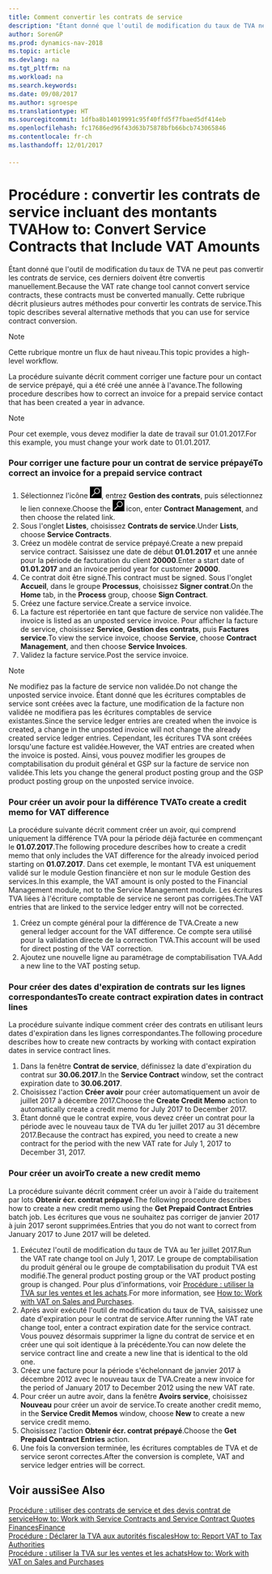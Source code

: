 ```yaml
---
title: Comment convertir les contrats de service
description: "Étant donné que l'outil de modification du taux de TVA ne peut pas convertir les contrats de service, ces derniers doivent être convertis manuellement. Cette rubrique décrit plusieurs autres méthodes pour convertir les contrats de service."
author: SorenGP
ms.prod: dynamics-nav-2018
ms.topic: article
ms.devlang: na
ms.tgt_pltfrm: na
ms.workload: na
ms.search.keywords: 
ms.date: 09/08/2017
ms.author: sgroespe
ms.translationtype: HT
ms.sourcegitcommit: 1dfba8b14019991c95f40ffd5f7fbaed5df414eb
ms.openlocfilehash: fc17686ed96f43d63b75878bfb66bcb743065846
ms.contentlocale: fr-ch
ms.lasthandoff: 12/01/2017

---
```

# <a name="how-to-convert-service-contracts-that-include-vat-amounts"></a><span data-ttu-id="76551-104">Procédure : convertir les contrats de service incluant des montants TVA</span><span class="sxs-lookup"><span data-stu-id="76551-104">How to: Convert Service Contracts that Include VAT Amounts</span></span>
<span data-ttu-id="76551-105">Étant donné que l'outil de modification du taux de TVA ne peut pas convertir les contrats de service, ces derniers doivent être convertis manuellement.</span><span class="sxs-lookup"><span data-stu-id="76551-105">Because the VAT rate change tool cannot convert service contracts, these contracts must be converted manually.</span></span> <span data-ttu-id="76551-106">Cette rubrique décrit plusieurs autres méthodes pour convertir les contrats de service.</span><span class="sxs-lookup"><span data-stu-id="76551-106">This topic describes several alternative methods that you can use for service contract conversion.</span></span>  

> [!NOTE]  
>  <span data-ttu-id="76551-107">Cette rubrique montre un flux de haut niveau.</span><span class="sxs-lookup"><span data-stu-id="76551-107">This topic provides a high-level workflow.</span></span>  

 <span data-ttu-id="76551-108">La procédure suivante décrit comment corriger une facture pour un contact de service prépayé, qui a été créé une année à l'avance.</span><span class="sxs-lookup"><span data-stu-id="76551-108">The following procedure describes how to correct an invoice for a prepaid service contact that has been created a year in advance.</span></span>  

> [!NOTE]  
>  <span data-ttu-id="76551-109">Pour cet exemple, vous devez modifier la date de travail sur 01.01.2017.</span><span class="sxs-lookup"><span data-stu-id="76551-109">For this example, you must change your work date to 01.01.2017.</span></span>  

### <a name="to-correct-an-invoice-for-a-prepaid-service-contract"></a><span data-ttu-id="76551-110">Pour corriger une facture pour un contrat de service prépayé</span><span class="sxs-lookup"><span data-stu-id="76551-110">To correct an invoice for a prepaid service contract</span></span>  
1. <span data-ttu-id="76551-111">Sélectionnez l'icône ![Page ou état pour la recherche](media/ui-search/search_small.png "Page ou état pour la recherche"), entrez **Gestion des contrats**, puis sélectionnez le lien connexe.</span><span class="sxs-lookup"><span data-stu-id="76551-111">Choose the ![Search for Page or Report](media/ui-search/search_small.png "Search for Page or Report icon") icon, enter **Contract Management**, and then choose the related link.</span></span>  
2. <span data-ttu-id="76551-112">Sous l'onglet **Listes**, choisissez **Contrats de service**.</span><span class="sxs-lookup"><span data-stu-id="76551-112">Under **Lists**, choose **Service Contracts**.</span></span>  
3. <span data-ttu-id="76551-113">Créez un modèle contrat de service prépayé.</span><span class="sxs-lookup"><span data-stu-id="76551-113">Create a new prepaid service contract.</span></span> <span data-ttu-id="76551-114">Saisissez une date de début **01.01.2017** et une année pour la période de facturation du client **20000**.</span><span class="sxs-lookup"><span data-stu-id="76551-114">Enter a start date of **01.01.2017** and an invoice period year for customer **20000**.</span></span>  
4. <span data-ttu-id="76551-115">Ce contrat doit être signé.</span><span class="sxs-lookup"><span data-stu-id="76551-115">This contract must be signed.</span></span> <span data-ttu-id="76551-116">Sous l'onglet **Accueil**, dans le groupe **Processus**, choisissez **Signer contrat**.</span><span class="sxs-lookup"><span data-stu-id="76551-116">On the **Home** tab, in the **Process** group, choose **Sign Contract**.</span></span>  
5. <span data-ttu-id="76551-117">Créez une facture service.</span><span class="sxs-lookup"><span data-stu-id="76551-117">Create a service invoice.</span></span>
6. <span data-ttu-id="76551-118">La facture est répertoriée en tant que facture de service non validée.</span><span class="sxs-lookup"><span data-stu-id="76551-118">The invoice is listed as an unposted service invoice.</span></span> <span data-ttu-id="76551-119">Pour afficher la facture de service, choisissez **Service**, **Gestion des contrats**, puis **Factures service**.</span><span class="sxs-lookup"><span data-stu-id="76551-119">To view the service invoice, choose **Service**, choose **Contract Management**, and then choose **Service Invoices**.</span></span>  
7. <span data-ttu-id="76551-120">Validez la facture service.</span><span class="sxs-lookup"><span data-stu-id="76551-120">Post the service invoice.</span></span>  

> [!NOTE]  
>  <span data-ttu-id="76551-121">Ne modifiez pas la facture de service non validée.</span><span class="sxs-lookup"><span data-stu-id="76551-121">Do not change the unposted service invoice.</span></span> <span data-ttu-id="76551-122">Étant donné que les écritures comptables de service sont créées avec la facture, une modification de la facture non validée ne modifiera pas les écritures comptables de service existantes.</span><span class="sxs-lookup"><span data-stu-id="76551-122">Since the service ledger entries are created when the invoice is created, a change in the unposted invoice will not change the already created service ledger entries.</span></span> <span data-ttu-id="76551-123">Cependant, les écritures TVA sont créées lorsqu'une facture est validée.</span><span class="sxs-lookup"><span data-stu-id="76551-123">However, the VAT entries are created when the invoice is posted.</span></span> <span data-ttu-id="76551-124">Ainsi, vous pouvez modifier les groupes de comptabilisation du produit général et GSP sur la facture de service non validée.</span><span class="sxs-lookup"><span data-stu-id="76551-124">This lets you change the general product posting group and the GSP product posting group on the unposted service invoice.</span></span>  

### <a name="to-create-a-credit-memo-for-vat-difference"></a><span data-ttu-id="76551-125">Pour créer un avoir pour la différence TVA</span><span class="sxs-lookup"><span data-stu-id="76551-125">To create a credit memo for VAT difference</span></span>  
<span data-ttu-id="76551-126">La procédure suivante décrit comment créer un avoir, qui comprend uniquement la différence TVA pour la période déjà facturée en commençant le **01.07.2017**.</span><span class="sxs-lookup"><span data-stu-id="76551-126">The following procedure describes how to create a credit memo that only includes the VAT difference for the already invoiced period starting on **01.07.2017**.</span></span> <span data-ttu-id="76551-127">Dans cet exemple, le montant TVA est uniquement validé sur le module Gestion financière et non sur le module Gestion des services.</span><span class="sxs-lookup"><span data-stu-id="76551-127">In this example, the VAT amount is only posted to the Financial Management module, not to the Service Management module.</span></span> <span data-ttu-id="76551-128">Les écritures TVA liées à l'écriture comptable de service ne seront pas corrigées.</span><span class="sxs-lookup"><span data-stu-id="76551-128">The VAT entries that are linked to the service ledger entry will not be corrected.</span></span>  

1. <span data-ttu-id="76551-129">Créez un compte général pour la différence de TVA.</span><span class="sxs-lookup"><span data-stu-id="76551-129">Create a new general ledger account for the VAT difference.</span></span> <span data-ttu-id="76551-130">Ce compte sera utilisé pour la validation directe de la correction TVA.</span><span class="sxs-lookup"><span data-stu-id="76551-130">This account will be used for direct posting of the VAT correction.</span></span>  
2. <span data-ttu-id="76551-131">Ajoutez une nouvelle ligne au paramétrage de comptabilisation TVA.</span><span class="sxs-lookup"><span data-stu-id="76551-131">Add a new line to the VAT posting setup.</span></span>  

### <a name="to-create-contract-expiration-dates-in-contract-lines"></a><span data-ttu-id="76551-132">Pour créer des dates d'expiration de contrats sur les lignes correspondantes</span><span class="sxs-lookup"><span data-stu-id="76551-132">To create contract expiration dates in contract lines</span></span>  
<span data-ttu-id="76551-133">La procédure suivante indique comment créer des contrats en utilisant leurs dates d'expiration dans les lignes correspondantes.</span><span class="sxs-lookup"><span data-stu-id="76551-133">The following procedure describes how to create new contracts by working with contact expiration dates in service contract lines.</span></span>  

1. <span data-ttu-id="76551-134">Dans la fenêtre **Contrat de service**, définissez la date d'expiration du contrat sur **30.06.2017**.</span><span class="sxs-lookup"><span data-stu-id="76551-134">In the **Service Contract** window, set the contract expiration date to **30.06.2017**.</span></span>  
2. <span data-ttu-id="76551-135">Choisissez l'action **Créer avoir** pour créer automatiquement un avoir de juillet 2017 à décembre 2017.</span><span class="sxs-lookup"><span data-stu-id="76551-135">Choose the **Create Credit Memo** action to automatically create a credit memo for July 2017 to December 2017.</span></span>  
3. <span data-ttu-id="76551-136">Étant donné que le contrat expire, vous devez créer un contrat pour la période avec le nouveau taux de TVA du 1er juillet 2017 au 31 décembre 2017.</span><span class="sxs-lookup"><span data-stu-id="76551-136">Because the contract has expired, you need to create a new contract for the period with the new VAT rate for July 1, 2017 to December 31, 2017.</span></span>  

### <a name="to-create-a-new-credit-memo"></a><span data-ttu-id="76551-137">Pour créer un avoir</span><span class="sxs-lookup"><span data-stu-id="76551-137">To create a new credit memo</span></span>  
<span data-ttu-id="76551-138">La procédure suivante décrit comment créer un avoir à l'aide du traitement par lots **Obtenir écr. contrat prépayé**.</span><span class="sxs-lookup"><span data-stu-id="76551-138">The following procedure describes how to create a new credit memo using the **Get Prepaid Contract Entries** batch job.</span></span> <span data-ttu-id="76551-139">Les écritures que vous ne souhaitez pas corriger de janvier 2017 à juin 2017 seront supprimées.</span><span class="sxs-lookup"><span data-stu-id="76551-139">Entries that you do not want to correct from January 2017 to June 2017 will be deleted.</span></span>  

1. <span data-ttu-id="76551-140">Exécutez l'outil de modification du taux de TVA au 1er juillet 2017.</span><span class="sxs-lookup"><span data-stu-id="76551-140">Run the VAT rate change tool on July 1, 2017.</span></span> <span data-ttu-id="76551-141">Le groupe de comptabilisation du produit général ou le groupe de comptabilisation du produit TVA est modifié.</span><span class="sxs-lookup"><span data-stu-id="76551-141">The general product posting group or the VAT product posting group is changed.</span></span> <span data-ttu-id="76551-142">Pour plus d'informations, voir [Procédure : utiliser la TVA sur les ventes et les achats](finance-work-with-vat.md).</span><span class="sxs-lookup"><span data-stu-id="76551-142">For more information, see [How to: Work with VAT on Sales and Purchases](finance-work-with-vat.md).</span></span>  
2. <span data-ttu-id="76551-143">Après avoir exécuté l'outil de modification du taux de TVA, saisissez une date d'expiration pour le contrat de service.</span><span class="sxs-lookup"><span data-stu-id="76551-143">After running the VAT rate change tool, enter a contract expiration date for the service contract.</span></span> <span data-ttu-id="76551-144">Vous pouvez désormais supprimer la ligne du contrat de service et en créer une qui soit identique à la précédente.</span><span class="sxs-lookup"><span data-stu-id="76551-144">You can now delete the service contract line and create a new line that is identical to the old one.</span></span>  
3. <span data-ttu-id="76551-145">Créez une facture pour la période s'échelonnant de janvier 2017 à décembre 2012 avec le nouveau taux de TVA.</span><span class="sxs-lookup"><span data-stu-id="76551-145">Create a new invoice for the period of January 2017 to December 2012 using the new VAT rate.</span></span>  
4. <span data-ttu-id="76551-146">Pour créer un autre avoir, dans la fenêtre **Avoirs service**, choisissez **Nouveau** pour créer un avoir de service.</span><span class="sxs-lookup"><span data-stu-id="76551-146">To create another credit memo, in the **Service Credit Memos** window, choose **New** to create a new service credit memo.</span></span>  
5. <span data-ttu-id="76551-147">Choisissez l'action **Obtenir écr. contrat prépayé**.</span><span class="sxs-lookup"><span data-stu-id="76551-147">Choose the **Get Prepaid Contract Entries** action.</span></span>  
6. <span data-ttu-id="76551-148">Une fois la conversion terminée, les écritures comptables de TVA et de service seront correctes.</span><span class="sxs-lookup"><span data-stu-id="76551-148">After the conversion is complete, VAT and service ledger entries will be correct.</span></span>  

## <a name="see-also"></a><span data-ttu-id="76551-149">Voir aussi</span><span class="sxs-lookup"><span data-stu-id="76551-149">See Also</span></span>  
[<span data-ttu-id="76551-150">Procédure : utiliser des contrats de service et des devis contrat de service</span><span class="sxs-lookup"><span data-stu-id="76551-150">How to: Work with Service Contracts and Service Contract Quotes</span></span>](service-how-to-create-service-contracts-and-service-contract-quotes.md)  
[<span data-ttu-id="76551-151">Finances</span><span class="sxs-lookup"><span data-stu-id="76551-151">Finance</span></span>](finance.md)  
[<span data-ttu-id="76551-152">Procédure : Déclarer la TVA aux autorités fiscales</span><span class="sxs-lookup"><span data-stu-id="76551-152">How to: Report VAT to Tax Authorities</span></span>](finance-how-report-vat.md)  
[<span data-ttu-id="76551-153">Procédure : utiliser la TVA sur les ventes et les achats</span><span class="sxs-lookup"><span data-stu-id="76551-153">How to: Work with VAT on Sales and Purchases</span></span>](finance-work-with-vat.md)  


